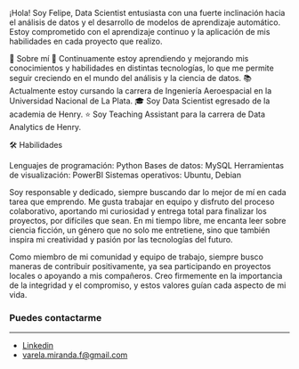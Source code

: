 ¡Hola! Soy Felipe, Data Scientist entusiasta con una fuerte inclinación hacia el análisis de datos y el desarrollo de modelos de aprendizaje automático. Estoy comprometido con el aprendizaje continuo y la aplicación de mis habilidades en cada proyecto que realizo.

🚀 Sobre mí
🌱 Continuamente estoy aprendiendo y mejorando mis conocimientos y habilidades en distintas tecnologías, lo que me permite seguir creciendo en el mundo del análisis y la ciencia de datos.
📚 Actualmente estoy cursando la carrera de Ingeniería Aeroespacial en la Universidad Nacional de La Plata.
🎓 Soy Data Scientist egresado de la academia de Henry.
⭐ Soy Teaching Assistant para la carrera de Data Analytics de Henry.

🛠️ Habilidades

Lenguajes de programación: Python
Bases de datos: MySQL
Herramientas de visualización: PowerBI
Sistemas operativos: Ubuntu, Debian

Soy responsable y dedicado, siempre buscando dar lo mejor de mí en cada tarea que emprendo. Me gusta trabajar en equipo y disfruto del proceso colaborativo, aportando mi curiosidad y entrega total para finalizar los proyectos, por difíciles que sean. En mi tiempo libre, me encanta leer sobre ciencia ficción, un género que no solo me entretiene, sino que también inspira mi creatividad y pasión por las tecnologías del futuro.

Como miembro de mi comunidad y equipo de trabajo, siempre busco maneras de contribuir positivamente, ya sea participando en proyectos locales o apoyando a mis compañeros. Creo firmemente en la importancia de la integridad y el compromiso, y estos valores guían cada aspecto de mi vida.

### Puedes contactarme
---
- [Linkedin](https://www.linkedin.com/in/felipe-varela-miranda/)
- varela.miranda.f@gmail.com





